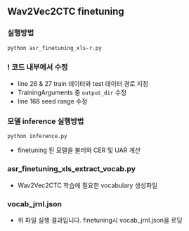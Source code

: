 ## Wav2Vec2CTC finetuning

### 실행방법
```
python asr_finetuning_xls-r.py
```

### ! 코드 내부에서 수정
- line 26 & 27 train 데이터와 test 데이터 경로 지정
- TrainingArguments 중 `output_dir` 수정
- line 168 seed range 수정


### 모델 inference 실행방법
```
python inference.py
```
- finetuning 된 모델을 불러와 CER 및 UAR 계산


### asr_finetuning_xls_extract_vocab.py
- Wav2Vec2CTC 학습에 필요한 vocabulary 생성파일

### vocab_jrnl.json
- 위 파일 실행 결과입니다. finetuning시 vocab_jrnl.json을 로딩
